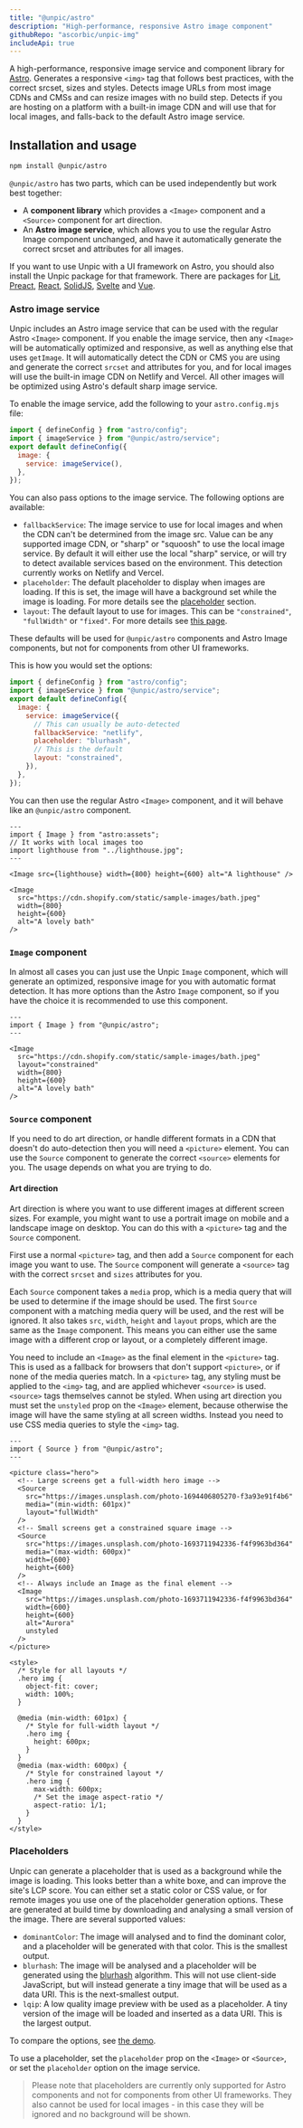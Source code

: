 ```yaml
---
title: "@unpic/astro"
description: "High-performance, responsive Astro image component"
githubRepo: "ascorbic/unpic-img"
includeApi: true
---
```


A high-performance, responsive image service and component library for
[Astro](https://astro.build/). Generates a responsive `<img>` tag that follows
best practices, with the correct srcset, sizes and styles. Detects image URLs
from most image CDNs and CMSs and can resize images with no build step. Detects
if you are hosting on a platform with a built-in image CDN and will use that for
local images, and falls-back to the default Astro image service.

## Installation and usage

```bash
npm install @unpic/astro
```

`@unpic/astro` has two parts, which can be used independently but work best
together:

- A **component library** which provides a `<Image>` component and a `<Source>`
  component for art direction.
- An **Astro image service**, which allows you to use the regular Astro Image
  component unchanged, and have it automatically generate the correct srcset and
  attributes for all images.

If you want to use Unpic with a UI framework on Astro, you should also install
the Unpic package for that framework. There are packages for [Lit](/img/lit),
[Preact](/img/preact), [React](/img/react), [SolidJS](/img/solid),
[Svelte](/img/svelte) and [Vue](/img/vue).

### Astro image service

Unpic includes an Astro image service that can be used with the regular Astro
`<Image>` component. If you enable the image service, then any `<Image>` will be
automatically optimized and responsive, as well as anything else that uses
`getImage`. It will automatically detect the CDN or CMS you are using and
generate the correct `srcset` and attributes for you, and for local images will
use the built-in image CDN on Netlify and Vercel. All other images will be
optimized using Astro's default sharp image service.

To enable the image service, add the following to your `astro.config.mjs` file:

```js
import { defineConfig } from "astro/config";
import { imageService } from "@unpic/astro/service";
export default defineConfig({
  image: {
    service: imageService(),
  },
});
```

You can also pass options to the image service. The following options are
available:

- `fallbackService`: The image service to use for local images and when the CDN
  can't be determined from the image src. Value can be any supported image CDN,
  or "sharp" or "squoosh" to use the local image service. By default it will
  either use the local "sharp" service, or will try to detect available services
  based on the environment. This detection currently works on Netlify and
  Vercel.
- `placeholder`: The default placeholder to display when images are loading. If
  this is set, the image will have a background set while the image is loading.
  For more details see the [placeholder](#placeholders) section.
- `layout`: The default layout to use for images. This can be `"constrained"`,
  `"fullWidth"` or `"fixed"`. For more details see
  [this page](/img/learn/#layouts).

These defaults will be used for `@unpic/astro` components and Astro Image
components, but not for components from other UI frameworks.

This is how you would set the options:

```js
import { defineConfig } from "astro/config";
import { imageService } from "@unpic/astro/service";
export default defineConfig({
  image: {
    service: imageService({
      // This can usually be auto-detected
      fallbackService: "netlify",
      placeholder: "blurhash",
      // This is the default
      layout: "constrained",
    }),
  },
});
```

You can then use the regular Astro `<Image>` component, and it will behave like
an `@unpic/astro` component.

```astro
---
import { Image } from "astro:assets";
// It works with local images too
import lighthouse from "../lighthouse.jpg";
---

<Image src={lighthouse} width={800} height={600} alt="A lighthouse" />

<Image
  src="https://cdn.shopify.com/static/sample-images/bath.jpeg"
  width={800}
  height={600}
  alt="A lovely bath"
/>
```

### `Image` component

In almost all cases you can just use the Unpic `Image` component, which will
generate an optimized, responsive image for you with automatic format detection.
It has more options than the Astro `Image` component, so if you have the choice
it is recommended to use this component.

```astro
---
import { Image } from "@unpic/astro";
---

<Image
  src="https://cdn.shopify.com/static/sample-images/bath.jpeg"
  layout="constrained"
  width={800}
  height={600}
  alt="A lovely bath"
/>
```

### `Source` component

If you need to do art direction, or handle different formats in a CDN that
doesn't do auto-detection then you will need a `<picture>` element. You can use
the `Source` component to generate the correct `<source>` elements for you. The
usage depends on what you are trying to do.

#### Art direction

Art direction is where you want to use different images at different screen
sizes. For example, you might want to use a portrait image on mobile and a
landscape image on desktop. You can do this with a `<picture>` tag and the
`Source` component.

First use a normal `<picture>` tag, and then add a `Source` component for each
image you want to use. The `Source` component will generate a `<source>` tag
with the correct `srcset` and `sizes` attributes for you.

Each `Source` component takes a `media` prop, which is a media query that will
be used to determine if the image should be used. The first `Source` component
with a matching media query will be used, and the rest will be ignored. It also
takes `src`, `width`, `height` and `layout` props, which are the same as the
`Image` component. This means you can either use the same image with a different
crop or layout, or a completely different image.

You need to include an `<Image>` as the final element in the `<picture>` tag.
This is used as a fallback for browsers that don't support `<picture>`, or if
none of the media queries match. In a `<picture>` tag, any styling must be
applied to the `<img>` tag, and are applied whichever `<source>` is used.
`<source>` tags themselves cannot be styled. When using art direction you must
set the `unstyled` prop on the `<Image>` element, because otherwise the image
will have the same styling at all screen widths. Instead you need to use CSS
media queries to style the `<img>` tag.

```astro
---
import { Source } from "@unpic/astro";
---

<picture class="hero">
  <!-- Large screens get a full-width hero image -->
  <Source
    src="https://images.unsplash.com/photo-1694406805270-f3a93e91f4b6"
    media="(min-width: 601px)"
    layout="fullWidth"
  />
  <!-- Small screens get a constrained square image -->
  <Source
    src="https://images.unsplash.com/photo-1693711942336-f4f9963bd364"
    media="(max-width: 600px)"
    width={600}
    height={600}
  />
  <!-- Always include an Image as the final element -->
  <Image
    src="https://images.unsplash.com/photo-1693711942336-f4f9963bd364"
    width={600}
    height={600}
    alt="Aurora"
    unstyled
  />
</picture>

<style>
  /* Style for all layouts */
  .hero img {
    object-fit: cover;
    width: 100%;
  }

  @media (min-width: 601px) {
    /* Style for full-width layout */
    .hero img {
      height: 600px;
    }
  }
  @media (max-width: 600px) {
    /* Style for constrained layout */
    .hero img {
      max-width: 600px;
      /* Set the image aspect-ratio */
      aspect-ratio: 1/1;
    }
  }
</style>
```

### Placeholders

Unpic can generate a placeholder that is used as a background while the image is
loading. This looks better than a white boxe, and can improve the site's LCP
score. You can either set a static color or CSS value, or for remote images you
use one of the placeholder generation options. These are generated at build time
by downloading and analysing a small version of the image. There are several
supported values:

- `dominantColor`: The image will analysed and to find the dominant color, and a
  placeholder will be generated with that color. This is the smallest output.
- `blurhash`: The image will be analysed and a placeholder will be generated
  using the [blurhash](https://blurha.sh/) algorithm. This will not use
  client-side JavaScript, but will instead generate a tiny image that will be
  used as a data URI. This is the next-smallest output.
- `lqip`: A low quality image preview with be used as a placeholder. A tiny
  version of the image will be loaded and inserted as a data URI. This is the
  largest output.

To compare the options, see
[the demo](https://unpic-astro.netlify.app/placeholders/).

To use a placeholder, set the `placeholder` prop on the `<Image>` or `<Source>`,
or set the `placeholder` option on the image service.

> Please note that placeholders are currently only supported for Astro
> components and not for components from other UI frameworks. They also cannot
> be used for local images - in this case they will be ignored and no background
> will be shown.
